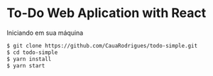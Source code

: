 # To-Do Web Aplication with React

Iniciando em sua máquina
```bash
$ git clone https://github.com/CauaRodrigues/todo-simple.git
$ cd todo-simple
$ yarn install
$ yarn start
```
